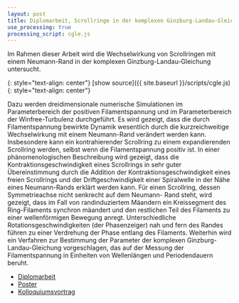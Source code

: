 ```yaml
---
layout: post
title: Diplomarbeit, Scrollringe in der komplexen Ginzburg-Landau-Gleichung
use_processing: true
processing_script: cgle.js
---
```


Im Rahmen dieser Arbeit wird die Wechselwirkung von Scrollringen mit einem Neumann-Rand in der komplexen Ginzburg-Landau-Gleichung untersucht. 

<div id="sketch-holder">
</div>
{: style="text-align: center"}
[show source]({{ site.baseurl }}/scripts/cgle.js)
{: style="text-align: center"}

Dazu werden dreidimensionale numerische Simulationen im Parameterbereich der positiven Filamentspannung und im Parameterbereich der Winfree-Turbulenz durchgeführt. Es wird gezeigt, dass die durch Filamentspannung bewirkte Dynamik wesentlich durch die kurzreichweitige Wechselwirkung mit einem Neumann-Rand verändert werden kann. Insbesondere kann ein kontrahierender Scrollring zu einem expandierenden Scrollring werden, selbst wenn die Filamentspannung positiv ist. In einer phänomenologischen Beschreibung wird gezeigt, dass die Kontraktionsgeschwindigkeit eines Scrollrings in sehr guter Übereinstimmung durch die Addition der Kontraktionsgeschwindigkeit eines freien Scrollrings und der Driftgeschwindigkeit einer Spiralwelle in der Nähe eines Neumann-Rands erklärt werden kann. Für einen Scrollring, dessen Symmetrieachse nicht senkrecht auf dem Neumann- Rand steht, wird gezeigt, dass im Fall von randinduziertem Mäandern ein Kreissegment des Ring-Filaments synchron mäandert und den restlichen Teil des Filaments zu einer wellenförmigen Bewegung anregt. Unterschiedliche Rotationsgeschwindigkeiten (der Phasenzeiger) nah und fern des Randes führen zu einer Verdrehung der Phase entlang des Filaments. Weiterhin wird ein Verfahren zur Bestimmung der Parameter der komplexen Ginzburg-Landau-Gleichung vorgeschlagen, das auf der Messung der Filamentspannung in Einheiten von Wellenlängen und Periodendauern beruht.

* [Diplomarbeit](http://www.physik.tu-berlin.de/~fab/diplom/Diplomarbeit.pdf)
* [Poster](http://www.physik.tu-berlin.de/~fab/diplom/Poster.pdf)
* [Kolloquiumsvortrag](http://www.physik.tu-berlin.de/~fab/diplom/Kolloquium.pdf)



